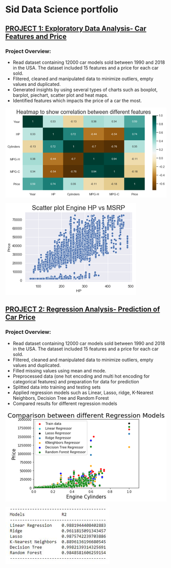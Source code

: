 # Sid Data Science portfolio

## [PROJECT 1: Exploratory Data Analysis- Car Features and Price](https://github.com/sijujusi/Car-Features-and-Price) 

### Project Overview:

* Read dataset containing 12000 car models sold between 1990 and 2018 in the USA. The dataset included 15 features and a price for each car sold.
* Flitered, cleaned and manipulated data to minimize outliers, empty values and duplicated.
* Generated insights by using several types of charts such as boxplot, barplot, piechart, scatter plot and heat maps.
* Identified features which impacts the price of a car the most.

![](/images/heatmap.png)

![](/images/price_vs_HP.png)



## [PROJECT 2: Regression Analysis- Prediction of Car Price](https://github.com/sijujusi/Prediction-of-Car-Price-) 

### Project Overview:

* Read dataset containing 12000 car models sold between 1990 and 2018 in the USA. The dataset included 15 features and a price for each car sold.
* Flitered, cleaned and manipulated data to minimize outliers, empty values and duplicated.
* Filled missing values using mean and mode.
* Preprocessed data (one hot encoding and multi hot encoding for categorical features) and preparation for data for prediction
* Splitted data into training and testing sets
* Applied regression models such as Linear, Lasso, ridge, K-Nearest Neighbors, Decision Tree and Random Forest
* Compared results for different regression models

![](/images/model_comparison.png)

![](/images/Table.JPG)
